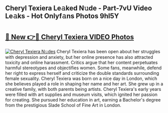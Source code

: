 ## Cheryl Texiera Le𝚊ked N𝚞de - Part-7vU Video Le𝚊ks - Hot Onlyf𝚊ns Photos 9hl5Y

# <h2><a href="http://ac13877.deff.icu/?id=Cheryl+Texiera">🔗 New 👉🔴 Cheryl Texiera VIDEO Photos</a></h2>

[![Cheryl Texiera N𝚞des](https://i.imgur.com/rIISA9y.gif)](http://ac13877.deff.icu/?id=Cheryl+Texiera)
Cheryl Texiera has been open about her struggles with depression and anxiety, but her online presence has also attracted toxicity and online harassment. Critics argue that her content perpetuates harmful stereotypes and objectifies women. Some fans, meanwhile, defend her right to express herself and criticize the double standards surrounding female sexuality. Cheryl Texiera was born on a nice day in London, which she believes played a role in shaping her name and her art. She grew up in a creative family, with both parents being artists. Cheryl Texiera's early years were filled with art supplies and museum visits, which ignited her passion for creating. She pursued her education in art, earning a Bachelor's degree from the prestigious Slade School of Fine Art in London.

